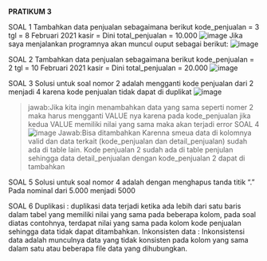 **PRATIKUM 3**

SOAL 1 Tambahkan data penjualan sebagaimana berikut
kode_penjualan = 3
tgl = 8 Februari 2021
kasir = Dini
total_penjualan = 10.000
![image](https://github.com/arisbp/arisbp/assets/160198125/40533704-0a22-476b-9155-38c0463f9804)
Jika saya menjalankan programnya akan muncul ouput sebagai berikut:
![image](https://github.com/arisbp/arisbp/assets/160198125/46911096-1867-42c0-b29b-0ce0019dd565)

SOAL 2 Tambahkan data penjualan sebagaimana berikut
kode_penjualan = 2
tgl = 10 Februari 2021
kasir = Dini
total_penjualan = 20.000
![image](https://github.com/arisbp/arisbp/assets/160198125/54a82eb0-7adf-4900-9b35-5f6739d118df)

SOAL 3 Solusi untuk soal nomor 2 adalah mengganti kode penjualan dari 2 menjadi 4 karena kode penjualan tidak dapat di duplikat
![image](https://github.com/arisbp/arisbp/assets/160198125/a3615291-b111-4a44-81f0-30c428892a87)
>jawab:Jika kita ingin menambahkan data yang sama seperti nomer 2 maka harus mengganti VALUE nya karena pada kode_penjualan jika kedua VALUE memiliki nilai yang sama maka akan terjadi error
SOAL 4
![image](https://github.com/arisbp/arisbp/assets/160198125/34d890a1-a65e-4754-b4ce-f683766c9e7d)
>Jawab:Bisa ditambahkan Karenna smeua data di kolomnya valid dan data terkait (kode_penjualan dan detail_penjualan) sudah ada di table lain. Kode  penjualan 2 sudah  ada di table penjulan sehingga data detail_penjualan  dengan kode_penjualan 2 dapat di tambahkan

SOAL 5 Solusi untuk soal nomor 4 adalah dengan menghapus tanda titik “.” Pada nominal dari 5.000 menjadi 5000

SOAL 6 Duplikasi : duplikasi data terjadi ketika ada lebih dari satu baris dalam tabel yang memiliki nilai yang sama pada beberapa kolom, pada soal diatas contohnya, terdapat nilai yang sama pada kolom kode penjualan sehingga data tidak dapat ditambahkan. Inkonsisten data : Inkonsistensi data adalah munculnya data yang tidak konsisten pada kolom yang sama dalam satu atau beberapa file data yang dihubungkan.
